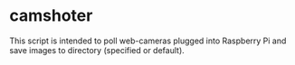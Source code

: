# camshoter

This script is intended to poll web-cameras plugged into Raspberry Pi and save images to directory (specified or default).
